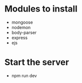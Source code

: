 # Modules to install
* mongoose
* nodemon
* body-parser
* express
* ejs
# Start the server
* npm run dev
